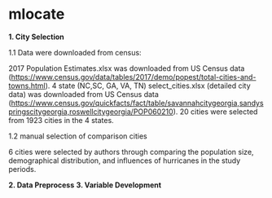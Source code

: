 # mlocate

**1. City Selection**

1.1 Data were downloaded from census:

2017 Population Estimates.xlsx was downloaded from US Census data (https://www.census.gov/data/tables/2017/demo/popest/total-cities-and-towns.html). 
4 state (NC,SC, GA, VA, TN) select_cities.xlsx (detailed city data) was downloaded from US Census data (https://www.census.gov/quickfacts/fact/table/savannahcitygeorgia,sandyspringscitygeorgia,roswellcitygeorgia/POP060210). 
20 cities were selected from 1923 cities in the 4 states.

1.2 manual selection of comparison cities

6 cities were selected by authors through comparing the population size, demographical distribution, and influences of hurricanes in the study periods.

**2. Data Preprocess**
**3. Variable Development**

